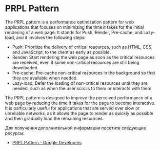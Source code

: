 # PRPL Pattern

The PRPL pattern is a performance optimization pattern for web applications that focuses on minimizing the time it takes for the initial rendering of a web page. It stands for Push, Render, Pre-cache, and Lazy-load, and it involves the following steps:

- Push: Prioritize the delivery of critical resources, such as HTML, CSS, and JavaScript, to the client as early as possible.
- Render: Start rendering the web page as soon as the critical resources are received, even if some non-critical resources are still being downloaded.
- Pre-cache: Pre-cache non-critical resources in the background so that they are available when needed.
- Lazy-load: Defer the loading of non-critical resources until they are needed, such as when the user scrolls to them or interacts with them.

The PRPL pattern is designed to improve the perceived performance of a web page by reducing the time it takes for the page to become interactive. It is particularly useful for applications that are served over slow or unreliable networks, as it allows the page to render as quickly as possible and then gradually load the remaining resources.

Для получения дополнительной информации посетите следующие ресурсы:

- [PRPL Pattern - Google Developers](https://developers.google.com/web/fundamentals/performance/prpl-pattern)
